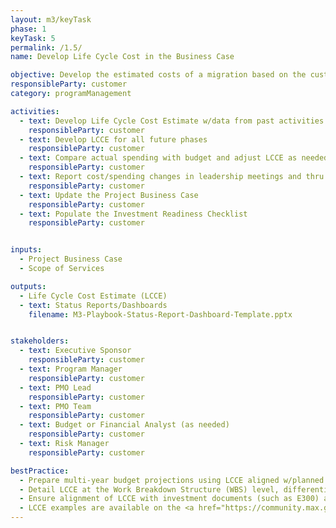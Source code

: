 ```yaml
---
layout: m3/keyTask
phase: 1
keyTask: 5
permalink: /1.5/
name: Develop Life Cycle Cost in the Business Case

objective: Develop the estimated costs of a migration based on the customer Scope of Services requirements to manage and plan budgetary needs.
responsibleParty: customer
category: programManagement

activities:
  - text: Develop Life Cycle Cost Estimate w/data from past activities (requirements, acquisitions, risk mitigation, service scope); Ensure accuracy / affordability
    responsibleParty: customer
  - text: Develop LCCE for all future phases
    responsibleParty: customer 
  - text: Compare actual spending with budget and adjust LCCE as needed
    responsibleParty: customer
  - text: Report cost/spending changes in leadership meetings and thru Reports/Dashboards
    responsibleParty: customer 
  - text: Update the Project Business Case
    responsibleParty: customer
  - text: Populate the Investment Readiness Checklist
    responsibleParty: customer


inputs:
  - Project Business Case
  - Scope of Services

outputs:
  - Life Cycle Cost Estimate (LCCE)
  - text: Status Reports/Dashboards
    filename: M3-Playbook-Status-Report-Dashboard-Template.pptx


stakeholders:
  - text: Executive Sponsor
    responsibleParty: customer
  - text: Program Manager
    responsibleParty: customer
  - text: PMO Lead
    responsibleParty: customer
  - text: PMO Team
    responsibleParty: customer
  - text: Budget or Financial Analyst (as needed)
    responsibleParty: customer
  - text: Risk Manager
    responsibleParty: customer

bestPractice:
  - Prepare multi-year budget projections using LCCE aligned w/planned scope and operational impacts
  - Detail LCCE at the Work Breakdown Structure (WBS) level, differentiating recurring (e.g., operations and maintenance) and non-recurring (e.g., implementation) costs
  - Ensure alignment of LCCE with investment documents (such as E300) and secure Executive Sponsor approval
  - LCCE examples are available on the <a href="https://community.max.gov/display/GSA/M3+Artifact+Samples">M3 Example MAX Page</a>
---
```

